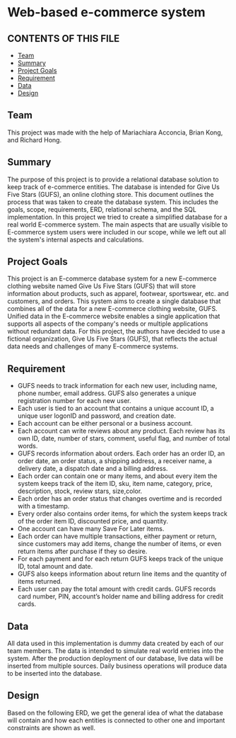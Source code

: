 # Web-based e-commerce system

## CONTENTS OF THIS FILE

- [Team](#Team)
- [Summary](#Summary)
- [Project Goals](#project_goals)
- [Requirement](#requirement)
- [Data](#data)
- [Design](#design)

<a name="Team"/>

## Team

This project was made with the help of Mariachiara Acconcia, Brian Kong, and Richard Hong.

<a name="Summary"/>

## Summary

The purpose of this project is to provide a relational database solution to keep track of e-commerce entities. The database is intended for Give Us Five Stars (GUFS), an online clothing store. This document outlines the process that was taken to create the database system. This includes the goals, scope, requirements, ERD, relational schema, and the SQL implementation. In this project we tried to create a simplified database for a real world E-commerce system. The main aspects that are usually visible to E-commerce system users were included in our scope, while we left out all the system's internal aspects and calculations.

<a name="project_goals"/>

## Project Goals

This project is an E-commerce database system for a new E-commerce clothing website named Give Us Five Stars (GUFS) that will store information about products, such as apparel, footwear, sportswear, etc. and customers, and orders. This system aims to create a single database that combines all of the data for a new E-commerce clothing website, GUFS. Unified data in the E-commerce website enables a single application that supports all aspects of the company's needs or multiple applications without redundant data. For this project, the authors have decided to use a fictional organization, Give Us Five Stars (GUFS), that reflects the actual data needs and challenges of many E-commerce systems.

<a name="requirement"/>

## Requirement

- GUFS needs to track information for each new user, including name, phone number, email address. GUFS also generates a unique registration number for each new user.
- Each user is tied to an account that contains a unique account ID, a unique user logonID and password, and creation date.
- Each account can be either personal or a business account. 
- Each account can write reviews about any product. Each review has its own ID, date, number of stars, comment, useful flag, and number of total words.
- GUFS records information about orders. Each order has an order ID, an order date, an order status, a shipping address, a receiver name, a delivery date, a dispatch date and a billing address.
- Each order can contain one or many items, and about every item the system keeps track of the item ID, sku, item name, category, price, description, stock, review stars, size,color.
- Each order has an order status that changes overtime and is recorded with a timestamp.
- Every order also contains order items, for which the system keeps track of the order item ID, discounted price, and quantity.
- One account can have many Save For Later items.
- Each order can have multiple transactions, either payment or return, since customers may add items, change the number of items, or even return items after purchase if they so desire. 
- For each payment and for each return GUFS keeps track of the unique ID, total amount and date.
- GUFS also keeps information about return line items and the quantity of items returned.
- Each user can pay the total amount with credit cards. GUFS records card number,  PIN, account’s holder name and billing address for credit cards.

<a name="data"/>

## Data

All data used in this implementation is dummy data created by each of our team members. The data is intended to simulate real world entries into the system. After the production deployment of our database, live data will be inserted from multiple sources. Daily business operations will produce data to be inserted into the database. 

<a name="design"/>

## Design

Based on the following ERD, we get the general idea of what the database will contain and how each entities is connected to other one and important constraints are shown as well.



